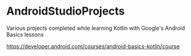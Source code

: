 # AndroidStudioProjects
Various projects completed while learning Kotlin with Google's Android Basics lessons

<a href = https://developer.android.com/courses/android-basics-kotlin/course>https://developer.android.com/courses/android-basics-kotlin/course</a>
